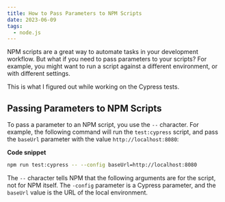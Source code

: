 ```yaml
---
title: How to Pass Parameters to NPM Scripts
date: 2023-06-09
tags:
  - node.js
---
```


NPM scripts are a great way to automate tasks in your development workflow. But what if you need to pass parameters to your scripts? For example, you might want to run a script against a different environment, or with different settings.


This is what I figured out while working on the Cypress tests.


## **Passing Parameters to NPM Scripts**


To pass a parameter to an NPM script, you use the `--` character. For example, the following command will run the `test:cypress` script, and pass the `baseUrl` parameter with the value `http://localhost:8080`:


**Code snippet**


```bash
npm run test:cypress -- --config baseUrl=http://localhost:8080
```


The `--` character tells NPM that the following arguments are for the script, not for NPM itself. The `-config` parameter is a Cypress parameter, and the `baseUrl` value is the URL of the local environment.


